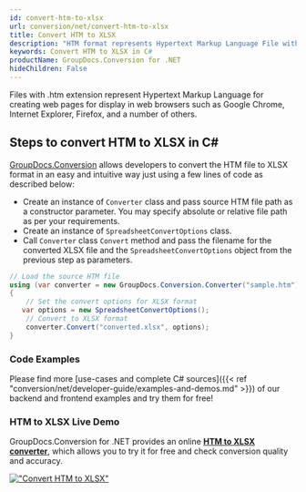 ```yaml
---
id: convert-htm-to-xlsx
url: conversion/net/convert-htm-to-xlsx
title: Convert HTM to XLSX
description: "HTM format represents Hypertext Markup Language File with .htm extension. Learn how to convert HTM to XLSX file programmatically in C# language using GroupDocs.Conversion for .NET library."
keywords: Convert HTM to XLSX in C#
productName: GroupDocs.Conversion for .NET
hideChildren: False
---
```


Files with .htm extension represent Hypertext Markup Language for creating web pages for display in web browsers such as Google Chrome, Internet Explorer, Firefox, and a number of others.

## Steps to convert HTM to XLSX in C#

[GroupDocs.Conversion](https://products.groupdocs.com/conversion/net) allows developers to convert the HTM file to XLSX format in an easy and intuitive way just using a few lines of code as described below:

* Create an instance of `Converter` class and pass source HTM file path as a constructor parameter. You may specify absolute or relative file path as per your requirements. 
* Create an instance of `SpreadsheetConvertOptions` class.
* Call `Converter` class `Convert` method and pass the filename for the converted XLSX file and the `SpreadsheetConvertOptions` object from the previous step as parameters.

```csharp
// Load the source HTM file
using (var converter = new GroupDocs.Conversion.Converter("sample.htm"))
{
    // Set the convert options for XLSX format
   var options = new SpreadsheetConvertOptions();
    // Convert to XLSX format
    converter.Convert("converted.xlsx", options);
}
```

### Code Examples

Please find more [use-cases and complete C# sources]({{< ref "conversion/net/developer-guide/examples-and-demos.md" >}}) of our backend and frontend examples and try them for free!

### HTM to XLSX Live Demo

GroupDocs.Conversion for .NET provides an online [**HTM to XLSX converter**](https://products.groupdocs.app/conversion/htm-to-xlsx), which allows you to try it for free and check conversion quality and accuracy.

[!["Convert HTM to XLSX"](conversion/net/images/convert-to-xlsx/convert-htm-to-xlsx.png)](https://products.groupdocs.app/conversion/htm-to-xlsx)